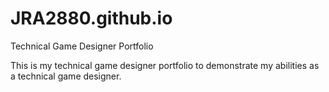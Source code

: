 # JRA2880.github.io
Technical Game Designer Portfolio

This is my technical game designer portfolio to demonstrate my abilities as a technical game designer.
